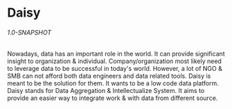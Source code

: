 # Daisy
###### 1.0-SNAPSHOT

Nowadays, data has an important role in the world. It can provide significant insight to organization & individual. 
Company/organization most likely need to leverage data to be successful in today's world. However, a lot of NGO & SMB 
can not afford both data engineers and data related tools. Daisy is meant to be the solution for them. It wants to be a 
low code data platform. Daisy stands for Data Aggregation & Intellectualize System. It aims to provide an easier way to 
integrate work & with data from different source.